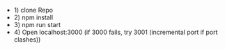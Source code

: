 <ul>
    <li>1) clone Repo</li>
    <li>2) npm install</li>
    <li>3) npm run start</li>
    <li>4) Open localhost:3000 (if 3000 fails, try 3001 (incremental port if port clashes))</li>
</ul>

